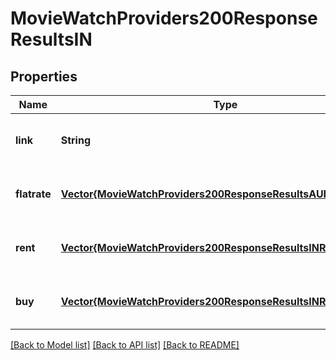 # MovieWatchProviders200ResponseResultsIN


## Properties
Name | Type | Description | Notes
------------ | ------------- | ------------- | -------------
**link** | **String** |  | [optional] [default to nothing]
**flatrate** | [**Vector{MovieWatchProviders200ResponseResultsAUFlatrateInner}**](MovieWatchProviders200ResponseResultsAUFlatrateInner.md) |  | [optional] [default to nothing]
**rent** | [**Vector{MovieWatchProviders200ResponseResultsINRentInner}**](MovieWatchProviders200ResponseResultsINRentInner.md) |  | [optional] [default to nothing]
**buy** | [**Vector{MovieWatchProviders200ResponseResultsINRentInner}**](MovieWatchProviders200ResponseResultsINRentInner.md) |  | [optional] [default to nothing]


[[Back to Model list]](../README.md#models) [[Back to API list]](../README.md#api-endpoints) [[Back to README]](../README.md)


